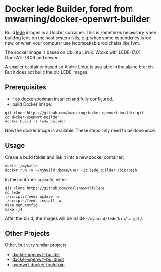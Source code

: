 # Docker lede Builder, fored from mwarning/docker-openwrt-builder

Build [lede](https://github.com/coolsnowwolf/lede) images in a Docker container. This is sometimes necessary when building lede on the host system fails, e.g. when some dependency is too new, or when your computer use incompatiable toolchains like llvm.

The docker image is based on Ubuntu Linux.
Works with LEDE-17.01, OpenWrt-18.06 and newer.

A smaller container based on Alpine Linux is available in the alpine branch. But it does not build the old LEDE images.

## Prerequisites

* Has docker/podman installed and fully configured.
* build Docker image:

```
git clone https://github.com/mwarning/docker-openwrt-builder.git
cd docker-openwrt-builder
docker build -t lede_builder .
```

Now the docker image is available. These steps only need to be done once.

## Usage

Create a build folder and link it into a new docker container:
```
mkdir ~/mybuild
docker run -v ~/mybuild:/home/user -it lede_builder /bin/bash
```

In the container console, enter:

```
git clone https://github.com/coolsnowwolf/lede
cd lede
./scripts/feeds update -a
./scripts/feeds install -a
make menuconfig
make -j4
```

After the build, the images will be inside `~/mybuild/lede/bin/target/`.

## Other Projects

Other, but very similar projects:

* [docker-openwrt-builder](https://github.com/mwarning/docker-openwrt-docker)
* [docker-openwrt-buildroot](https://github.com/noonien/docker-openwrt-buildroot)
* [openwrt-docker-toolchain](https://github.com/mchsk/openwrt-docker-toolchain)

